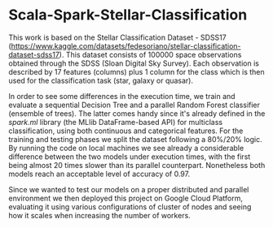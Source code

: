 # Scala-Spark-Stellar-Classification

This work is based on the Stellar Classification Dataset - SDSS17 (https://www.kaggle.com/datasets/fedesoriano/stellar-classification-dataset-sdss17). This dataset consists of 100000 space observations obtained through the SDSS (Sloan Digital Sky Survey). Each observation is described by 17 features (columns) plus 1 column for the class which is then used for the classification task (star, galaxy or quasar). 


In order to see some differences in the execution time, we train and evaluate a sequential Decision Tree and a parallel Random Forest classifier (ensemble of trees). The latter comes handy since it's already defined in the *spark.ml* library (the MLlib DataFrame-based API) for multiclass classification, using both continuous and categorical features. For the training and testing phases we split the dataset following a 80%/20% logic. By running the code on local machines we see already a considerable difference between the two models under execution times, with the first being almost 20 times slower than its parallel counterpart. Nonetheless both models reach an acceptable level of accuracy of 0.97.


Since we wanted to test our models on a proper distributed and parallel environment we then deployed this project on Google Cloud Platform, evaluating it using various configurations of cluster of nodes and seeing how it scales when increasing the number of workers.
